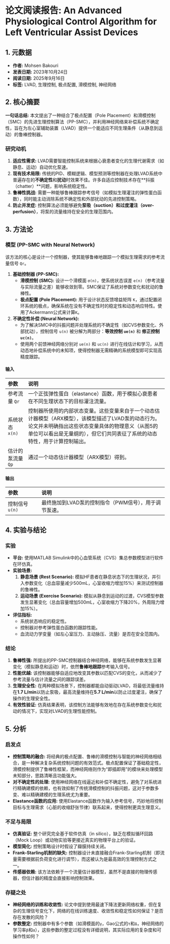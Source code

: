 # 论文阅读报告: An Advanced Physiological Control Algorithm for Left Ventricular Assist Devices

## **1. 元数据**
- **作者:** Mohsen Bakouri
- **发表日期:** 2023年10月24日
- **阅读日期:** 2025年9月16日
- **标签:** LVAD, 生理控制, 极点配置, 滑模控制, 神经网络

## **2. 核心摘要**
**一句话总结:**
本文提出了一种结合了极点配置（Pole Placement）和滑模控制（SMC）的先进生理控制算法（PP-SMC），并利用神经网络来补偿系统不确定性，旨在为左心室辅助装置（LVAD）提供一个能适应不同生理条件（从静息到运动）的鲁棒控制器。

### 研究动机
1.  **适应性需求:** LVAD需要智能控制系统来根据心衰患者变化的生理代谢需求（如静息、运动）自动优化泵速。
2.  **现有技术局限:** 传统的PID、模糊逻辑、模型预测等控制器在处理LVAD系统中普遍存在的**不确定性**和**扰动**时效果不佳。许多自适应控制技术存在**抖振（chatter）**问题，影响系统稳定性。
3.  **鲁棒性挑战:** 需要一种能够鲁棒跟踪参考信号（如模拟生理灌注的弹性蛋白函数），同时能主动消除系统不确定性和外部扰动的先进控制策略。
4.  **防止并发症:** 控制算法必须能够避免**泵吸（suction）**和**过度灌注（over-perfusion）**，将泵的流量维持在安全的生理范围内。

## **3. 方法论**
### 模型 (PP-SMC with Neural Network)
该方法的核心是设计一个控制器，使其能够鲁棒地跟踪一个模拟生理需求的参考流量信号 `Qr`。
1.  **基础控制器 (PP-SMC):**
    -   **滑模控制 (SMC):** 设计一个滑模面 `σ(n)`，使系统状态误差 `e(n)`（参考流量与实际流量之差）能够收敛到零。SMC保证了系统对参数变化和扰动的鲁棒性。
    -   **极点配置 (Pole Placement):** 用于设计状态反馈增益矩阵 `K`，通过配置闭环系统的极点，确保系统在没有不确定性时的稳定性和动态响应特性。使用了Ackermann公式来计算`K`。
2.  **不确定性补偿 (Neural Network):**
    -   为了解决SMC中的抖振问题并处理系统的不确定性（如CVS参数变化、外部扰动），控制信号 `u(n)` 被分解为两部分：**等效控制 `ue(n)`** 和 **修正控制 `uc(n)`**。
    -   使用两个前馈神经网络分别对 `ue(n)` 和 `uc(n)` 进行在线估计和学习，从而动态地补偿系统中的未知项，使得控制器无需精确的系统模型即可实现高精度跟踪。

#### 输入
| 参数 | 说明 |
| :--- | :--- |
| 参考流量 `Qr` | 一个正弦弹性蛋白（elastance）函数，用于模拟心衰患者在不同生理状态下的目标灌注流量。 |
| 系统状态 `x(n)` | 控制器所使用的内部状态变量。这些变量来自于一个动态估计器模型（ARX模型），该模型描述了LVAD泵的动态行为。论文并未明确指出这些状态变量具体的物理意义（从图5的单位可以看出是无量纲的），但它们共同表征了系统的动态特性，用于计算控制输出。 |
| 估计的泵流量 `Qp` | 通过一个动态估计器模型（ARX模型）得到。 |

#### 输出
| 参数 | 说明 |
| :--- | :--- |
| 控制信号 `u(n)` | 最终施加到LVAD泵的控制指令（PWM信号），用于调节泵速。 |

## **4. 实验与结论**
### 实验
- **平台:** 使用MATLAB Simulink中的心血管系统（CVS）集总参数模型进行软件在环仿真。
- **实验场景:**
    1.  **静息场景 (Rest Scenario):** 模拟HF患者在静息状态下的生理状况，并引入参数变化（总血容量减少500mL，心室收缩力增加15%）来测试控制器的鲁棒性。
    2.  **运动场景 (Exercise Scenario):** 模拟从静息到运动的过渡，CVS模型参数发生显著变化（总血容量增加500mL，心室收缩力下降20%，外周阻力增加15%）。
- **评估指标:**
    -   系统状态响应的稳定性。
    -   控制器对参考弹性蛋白函数的跟踪性能。
    -   血流动力学变量（如左心室压力、主动脉压、流量）是否在安全范围内。

### 结论
1.  **鲁棒性强:** 所提出的PP-SMC控制器结合神经网络，能够在系统参数发生显著变化（模拟静息和运动）时，依然**鲁棒地跟踪**参考输入信号。
2.  **性能优越:** 该控制器能够自适应地改变其参数以匹配CVS的变化，从而减少了参考流量与估计流量之间的跟踪误差。
3.  **生理安全性:** 在两种模拟场景下，控制器都能自动驱动LVAD，将最低流量维持在**1.7 L/min**以防止泵吸，最高流量维持在**5.7 L/min**以防止过度灌注，确保了操作的生理安全性。
4.  **有效性验证:** 仿真结果表明，该控制方法能够有效地在存在系统参数变化和扰动的情况下，实现对LVAD的生理性能控制。

## **5. 分析**
### 启发点
- **控制策略的融合:** 将经典的极点配置、鲁棒的滑模控制与智能的神经网络相结合，是一种解决复杂系统控制问题的有效范式。极点配置保证了基础稳定性，滑模控制提供了鲁棒性框架，而神经网络则作为“即插即用”的模块来处理模型未知部分，思路清晰且功能强大。
- **对不确定性的处理:** 使用神经网络在线逼近和补偿不确定性，避免了对系统进行精确建模的依赖，也有效抑制了传统滑模控制的抖振问题，这对于参数多变、难以精确建模的生理系统尤为重要。
- **Elastance函数的应用:** 使用Elastance函数作为输入参考信号，巧妙地将控制目标与生理需求（心脏的收缩舒张节律）联系起来，使得控制更具生理意义。

### 不足与局限
- **仿真验证:** 整个研究完全基于软件仿真（in silico），缺乏在模拟循环回路（Mock Loop）或动物实验等更接近真实的物理平台上的验证。
- **模型简化:** 控制策略设计时假设了瓣膜持续关闭。
- **Frank-Starling机制的缺失:** 控制器设计未直接融合Frank-Starling机制（即流量需要根据前负荷变化进行调节），而这被认为是最高效的生理控制方式之一。
- **传感器依赖:** 该方法依赖于一个流量估计器模型，虽然不是直接的物理传感器，但估计器的精度会直接影响控制效果。

### 存疑之处
- **神经网络的训练和收敛性:** 论文中提到使用最速下降法更新网络权重，但在复杂的生理信号变化下，网络的在线训练速度、收敛性和稳定性如何保证？是否存在发散的风险？
- **参数整定:** 控制器中有多个参数（如滑模面的`γ`，Gao公式的`τ`和`Δ`，神经网络的学习率`β`和`α`），这些参数的整定过程没有详细说明，其实际应用的复杂度和可操作性如何？